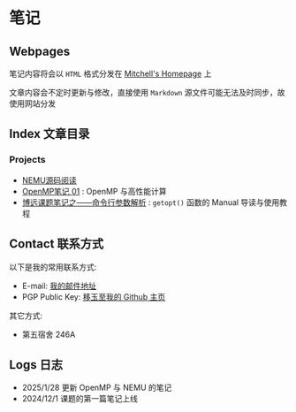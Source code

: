  # 笔记

 ## Webpages
 笔记内容将会以 `HTML` 格式分发在 [Mitchell's Homepage](https://zeyi2.github.io/) 上  

 文章内容会不定时更新与修改，直接使用 `Markdown` 源文件可能无法及时同步，故使用网站分发  

 ## Index 文章目录

 ### Projects
 - [NEMU源码阅读](https://zeyi2.github.io/nemu-src.html)
 - [OpenMP笔记 01](https://zeyi2.github.io/parallel-prog.html) : OpenMP 与高性能计算
 - [博远课题笔记之——命令行参数解析](https://zeyi2.github.io/boyuan-project-01.html) : `getopt()` 函数的 Manual 导读与使用教程

 ## Contact 联系方式
 以下是我的常用联系方式:  
 - E-mail: [我的邮件地址](mailto:mitchell@segfault.net)  
 - PGP Public Key: [移玉至我的 Github 主页](https://github.com/zeyi2)  
   
 其它方式:
 - 第五宿舍 246A

## Logs 日志
- 2025/1/28 更新 OpenMP 与 NEMU 的笔记
- 2024/12/1 课题的第一篇笔记上线
